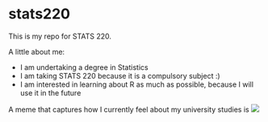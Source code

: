 # stats220

This is my repo for STATS 220. 

A little about me:

- I am undertaking a degree in Statistics
- I am taking STATS 220 because it is a compulsory subject :)
- I am interested in learning about R as much as possible, because I will use it in the future

A meme that captures how I currently feel about my university studies is ![](https://c.tenor.com/8druEACXtX8AAAAd/tenor.gif)
